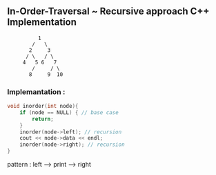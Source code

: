 ## In-Order-Traversal ~ Recursive approach C++ Implementation

```
          1
        /   \
       2     3
      / \   / \
     4   5 6   7
        /     / \
       8     9  10
```

### Implemantation :

```cpp
void inorder(int node){
    if (node == NULL) { // base case
        return;
    }
    inorder(node->left); // recursion
    cout << node->data << endl;
    inorder(node->right); // recursion
}
```

pattern : left --> print --> right
